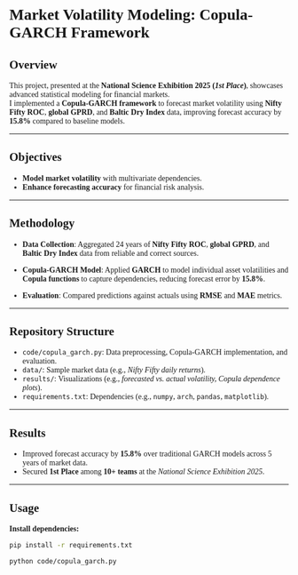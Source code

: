 <div style="font-family:'Times New Roman', Times, serif;">

# **Market Volatility Modeling: Copula-GARCH Framework**

## **Overview**

This project, presented at the **National Science Exhibition 2025 (_1st Place_)**, showcases advanced statistical modeling for financial markets.  
I implemented a **Copula-GARCH framework** to forecast market volatility using **Nifty Fifty ROC**, **global GPRD**, and **Baltic Dry Index** data, improving forecast accuracy by **15.8%** compared to baseline models.

---

## **Objectives**
- **Model market volatility** with multivariate dependencies.
- **Enhance forecasting accuracy** for financial risk analysis.

---

## **Methodology**

- **Data Collection**: Aggregated 24 years of **Nifty Fifty ROC**, **global GPRD**, and **Baltic Dry Index** data from reliable and correct sources.

- **Copula-GARCH Model**: Applied **GARCH** to model individual asset volatilities and **Copula functions** to capture dependencies, reducing forecast error by **15.8%**.

- **Evaluation**: Compared predictions against actuals using **RMSE** and **MAE** metrics.

---

## **Repository Structure**

- `code/copula_garch.py`: Data preprocessing, Copula-GARCH implementation, and evaluation.
- `data/`: Sample market data (e.g., *Nifty Fifty daily returns*).
- `results/`: Visualizations (e.g., *forecasted vs. actual volatility, Copula dependence plots*).
- `requirements.txt`: Dependencies (e.g., `numpy`, `arch`, `pandas`, `matplotlib`).

---

## **Results**

- Improved forecast accuracy by **15.8%** over traditional GARCH models across 5 years of market data.
- Secured **1st Place** among **10+ teams** at the *National Science Exhibition 2025*.

---

## **Usage**

**Install dependencies:**
```bash
pip install -r requirements.txt

python code/copula_garch.py



